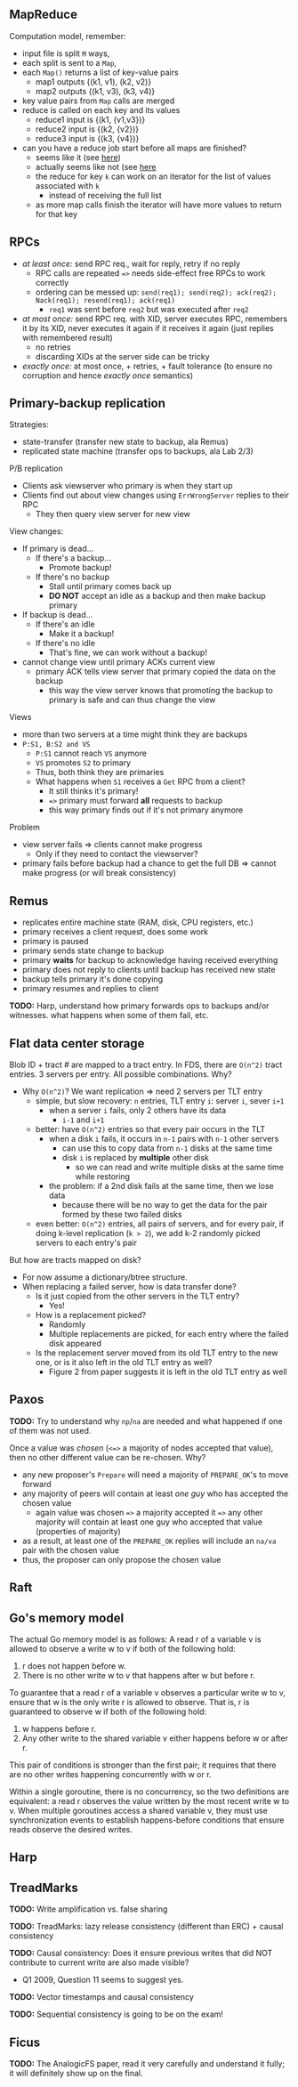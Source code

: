 MapReduce
---------

Computation model, remember:

 - input file is split `M` ways, 
 - each split is sent to a `Map`,
 - each `Map()` returns a list of key-value pairs
   - map1 outputs {(k1, v1), (k2, v2)}
   - map2 outputs {(k1, v3), (k3, v4)}
 - key value pairs from `Map` calls are merged
 - reduce is called on each key and its values
   - reduce1 input is {(k1, {v1,v3})}
   - reduce2 input is {(k2, {v2})}
   - reduce3 input is {(k3, {v4})}
 - can you have a reduce job start before all maps are finished?
   - seems like it (see [here](https://ercoppa.github.io/HadoopInternals/AnatomyMapReduceJob.html))
   - actually seems like not (see [here](https://stackoverflow.com/questions/11672676/when-do-reduce-tasks-start-in-hadoop)
   - the reduce for key `k` can work on an iterator for 
     the list of values associated with `k`
     + instead of receiving the full list
   - as more map calls finish the iterator will have more 
     values to return for that key

RPCs
----

 - _at least once:_ send RPC req., wait for reply, retry if no reply
   + RPC calls are repeated `=>` needs side-effect free RPCs to work correctly
   + ordering can be messed up: `send(req1); send(req2); ack(req2); Nack(req1);
     resend(req1); ack(req1)`
     - `req1` was sent before `req2` but was executed after `req2`
 - _at most once:_ send RPC req. with XID, server executes RPC, remembers it by
   its XID, never executes it again if it receives it again (just replies with 
   remembered result)
   + no retries
   + discarding XIDs at the server side can be tricky
 - _exactly once:_ at most once, + retries, + fault tolerance (to ensure no
   corruption and hence _exactly once_ semantics)

Primary-backup replication
--------------------------

Strategies: 

 - state-transfer (transfer new state to backup, ala Remus)
 - replicated state machine (transfer ops to backups, ala Lab 2/3) 

P/B replication

 - Clients ask viewserver who primary is when they start up
 - Clients find out about view changes using `ErrWrongServer` replies
   to their RPC
   + They then query view server for new view

View changes:

 - If primary is dead...
   + If there's a backup...
     - Promote backup!
   + If there's no backup
     - Stall until primary comes back up
     - **DO NOT** accept an idle as a backup and then make backup primary
 - If backup is dead...
   + If there's an idle
     - Make it a backup!
   + If there's no idle
     - That's fine, we can work without a backup!
 - cannot change view until primary ACKs current view
   + primary ACK tells view server that primary copied the data on the backup
     - this way the view server knows that promoting the backup to primary
       is safe and can thus change the view

Views

 - more than two servers at a time might think they are backups
 - `P:S1, B:S2 and VS`
   + `P:S1` cannot reach `VS` anymore
   + `VS` promotes `S2` to primary
   + Thus, both think they are primaries
   + What happens when `S1` receives a `Get` RPC from a client?
     - It still thinks it's primary!
     - `=>` primary must forward **all** requests to backup
     - this way primary finds out if it's not primary anymore

Problem

 - view server fails => clients cannot make progress
   + Only if they need to contact the viewserver?
 - primary fails before backup had a chance to get the full DB => cannot make
   progress (or will break consistency)

Remus
-----

 - replicates entire machine state (RAM, disk, CPU registers, etc.)
 - primary receives a client request, does some work
 - primary is paused
 - primary sends state change to backup
 - primary **waits** for backup to acknowledge having received everything
 - primary does not reply to clients until backup has received new state
 - backup tells primary it's done copying
 - primary resumes and replies to client 

**TODO:** Harp, understand how primary forwards ops to backups and/or witnesses.
what happens when some of them fail, etc.

Flat data center storage
------------------------

Blob ID + tract # are mapped to a tract entry. In FDS, there are `O(n^2)` tract entries. 3 servers per entry. All possible combinations. Why?

 - Why `O(n^2)`? We want replication => need 2 servers per TLT entry
   + simple, but slow recovery: `n` entries, TLT entry `i`: server `i`, sever `i+1`
     - when a server `i` fails, only 2 others have its data
         + `i-1` and `i+1`
   + better: have `O(n^2)` entries so that every pair occurs in the TLT
     - when a disk `i` fails, it occurs in `n-1` pairs 
       with `n-1` other servers
         + can use this to copy data from `n-1` disks at the same time
         + disk `i` is replaced by **multiple** other disk
           + so we can read and write multiple disks at the same time while
             restoring
     - the problem: if a 2nd disk fails at the same time, then we lose data
         + because there will be no way to get the data for the pair
           formed by these two failed disks
   + even better: `O(n^2)` entries, all pairs of servers, and 
     for every pair, if doing k-level replication (`k > 2`), we add
     k-2 randomly picked servers to each entry's pair

But how are tracts mapped on disk? 

 - For now assume a dictionary/btree structure. 
 - When replacing a failed server, how is data transfer done? 
   + Is it just copied from the other servers in the TLT entry?
     - Yes!
   + How is a replacement picked? 
     - Randomly
     - Multiple replacements are picked, for each entry where the failed disk
       appeared
   + Is the replacement server moved from its old TLT entry to the new one, or
     is it also left in the old TLT entry as well?
     - Figure 2 from paper suggests it is left in the old TLT entry as well

Paxos
-----

**TODO:** Try to understand why `np`/`na` are needed and what happened if one of
them was not used.

Once a value was _chosen_ (`<=>` a majority of nodes accepted that value), then
no other different value can be re-chosen. Why?
 
 - any new proposer's `Prepare` will need a majority of `PREPARE_OK`'s to 
   move forward
 - any majority of peers will contain at least _one guy_ who has accepted the
   chosen value
   + again value was chosen `=>` a majority accepted it `=>` any other majority
     will contain at least one guy who accepted that value (properties of
     majority)
 - as a result, at least one of the `PREPARE_OK` replies will include an `na/va`
   pair with the chosen value
 - thus, the proposer can only propose the chosen value


Raft
----


Go's memory model
-----------------

The actual Go memory model is as follows:
A read r of a variable v is allowed to observe a write w to v if both of the following hold:

 1. r does not happen before w.
 2. There is no other write w to v that happens after w but before r.

To guarantee that a read r of a variable v observes a particular write w to v, ensure that w is the
only write r is allowed to observe. That is, r is guaranteed to observe w if both of the following
hold:

 1. w happens before r.
 2. Any other write to the shared variable v either happens before w or after r.

This pair of conditions is stronger than the first pair; it requires that there are no other writes
happening concurrently with w or r.

Within a single goroutine, there is no concurrency, so the two definitions are equivalent: a read r
observes the value written by the most recent write w to v. When multiple goroutines access a
shared variable v, they must use synchronization events to establish happens-before conditions
that ensure reads observe the desired writes.

Harp
-----

TreadMarks
----------

**TODO:** Write amplification vs. false sharing

**TODO:** TreadMarks: lazy release consistency (different than ERC) + causal consistency

**TODO:** Causal consistency: Does it ensure previous writes that did NOT 
contribute to current write are also made visible?
 
 - Q1 2009, Question 11 seems to suggest yes.

**TODO:** Vector timestamps and causal consistency

**TODO:** Sequential consistency is going to be on the exam!

Ficus
-----

**TODO:** The AnalogicFS paper, read it very carefully and understand it fully; it will definitely show up on the final.
